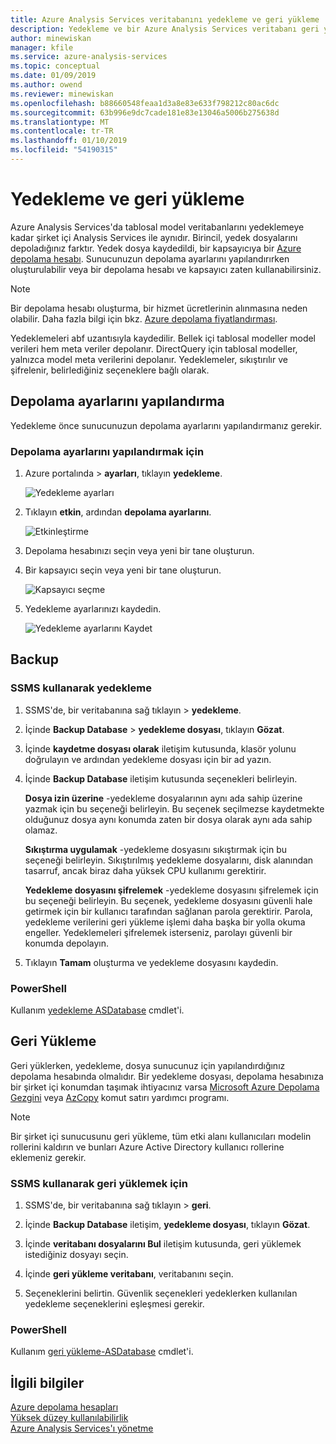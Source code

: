 ```yaml
---
title: Azure Analysis Services veritabanını yedekleme ve geri yükleme | Microsoft Docs
description: Yedekleme ve bir Azure Analysis Services veritabanı geri yükleme işlemini açıklamaktadır.
author: minewiskan
manager: kfile
ms.service: azure-analysis-services
ms.topic: conceptual
ms.date: 01/09/2019
ms.author: owend
ms.reviewer: minewiskan
ms.openlocfilehash: b88660548feaa1d3a8e83e633f798212c80ac6dc
ms.sourcegitcommit: 63b996e9dc7cade181e83e13046a5006b275638d
ms.translationtype: MT
ms.contentlocale: tr-TR
ms.lasthandoff: 01/10/2019
ms.locfileid: "54190315"
---
```

# <a name="backup-and-restore"></a>Yedekleme ve geri yükleme

Azure Analysis Services'da tablosal model veritabanlarını yedeklemeye kadar şirket içi Analysis Services ile aynıdır. Birincil, yedek dosyalarını depoladığınız farktır. Yedek dosya kaydedildi, bir kapsayıcıya bir [Azure depolama hesabı](../storage/common/storage-create-storage-account.md). Sunucunuzun depolama ayarlarını yapılandırırken oluşturulabilir veya bir depolama hesabı ve kapsayıcı zaten kullanabilirsiniz.

> [!NOTE]
> Bir depolama hesabı oluşturma, bir hizmet ücretlerinin alınmasına neden olabilir. Daha fazla bilgi için bkz. [Azure depolama fiyatlandırması](https://azure.microsoft.com/pricing/details/storage/blobs/).
> 
> 

Yedeklemeleri abf uzantısıyla kaydedilir. Bellek içi tablosal modeller model verileri hem meta veriler depolanır. DirectQuery için tablosal modeller, yalnızca model meta verilerini depolanır. Yedeklemeler, sıkıştırılır ve şifrelenir, belirlediğiniz seçeneklere bağlı olarak. 



## <a name="configure-storage-settings"></a>Depolama ayarlarını yapılandırma
Yedekleme önce sunucunuzun depolama ayarlarını yapılandırmanız gerekir.


### <a name="to-configure-storage-settings"></a>Depolama ayarlarını yapılandırmak için
1.  Azure portalında > **ayarları**, tıklayın **yedekleme**.

    ![Yedekleme ayarları](./media/analysis-services-backup/aas-backup-backups.png)

2.  Tıklayın **etkin**, ardından **depolama ayarlarını**.

    ![Etkinleştirme](./media/analysis-services-backup/aas-backup-enable.png)

3. Depolama hesabınızı seçin veya yeni bir tane oluşturun.

4. Bir kapsayıcı seçin veya yeni bir tane oluşturun.

    ![Kapsayıcı seçme](./media/analysis-services-backup/aas-backup-container.png)

5. Yedekleme ayarlarınızı kaydedin.

    ![Yedekleme ayarlarını Kaydet](./media/analysis-services-backup/aas-backup-save.png)

## <a name="backup"></a>Backup

### <a name="to-backup-by-using-ssms"></a>SSMS kullanarak yedekleme

1. SSMS'de, bir veritabanına sağ tıklayın > **yedekleme**.

2. İçinde **Backup Database** > **yedekleme dosyası**, tıklayın **Gözat**.

3. İçinde **kaydetme dosyası olarak** iletişim kutusunda, klasör yolunu doğrulayın ve ardından yedekleme dosyası için bir ad yazın. 

4. İçinde **Backup Database** iletişim kutusunda seçenekleri belirleyin.

    **Dosya izin üzerine** -yedekleme dosyalarının aynı ada sahip üzerine yazmak için bu seçeneği belirleyin. Bu seçenek seçilmezse kaydetmekte olduğunuz dosya aynı konumda zaten bir dosya olarak aynı ada sahip olamaz.

    **Sıkıştırma uygulamak** -yedekleme dosyasını sıkıştırmak için bu seçeneği belirleyin. Sıkıştırılmış yedekleme dosyalarını, disk alanından tasarruf, ancak biraz daha yüksek CPU kullanımı gerektirir. 

    **Yedekleme dosyasını şifrelemek** -yedekleme dosyasını şifrelemek için bu seçeneği belirleyin. Bu seçenek, yedekleme dosyasını güvenli hale getirmek için bir kullanıcı tarafından sağlanan parola gerektirir. Parola, yedekleme verilerini geri yükleme işlemi daha başka bir yolla okuma engeller. Yedeklemeleri şifrelemek isterseniz, parolayı güvenli bir konumda depolayın.

5. Tıklayın **Tamam** oluşturma ve yedekleme dosyasını kaydedin.


### <a name="powershell"></a>PowerShell
Kullanım [yedekleme ASDatabase](https://docs.microsoft.com/sql/analysis-services/powershell/backup-asdatabase-cmdlet) cmdlet'i.

## <a name="restore"></a>Geri Yükleme
Geri yüklerken, yedekleme, dosya sunucunuz için yapılandırdığınız depolama hesabında olmalıdır. Bir yedekleme dosyası, depolama hesabınıza bir şirket içi konumdan taşımak ihtiyacınız varsa [Microsoft Azure Depolama Gezgini](https://docs.microsoft.com/azure/vs-azure-tools-storage-manage-with-storage-explorer) veya [AzCopy](../storage/common/storage-use-azcopy.md) komut satırı yardımcı programı. 



> [!NOTE]
> Bir şirket içi sunucusunu geri yükleme, tüm etki alanı kullanıcıları modelin rollerini kaldırın ve bunları Azure Active Directory kullanıcı rollerine eklemeniz gerekir.
> 
> 

### <a name="to-restore-by-using-ssms"></a>SSMS kullanarak geri yüklemek için

1. SSMS'de, bir veritabanına sağ tıklayın > **geri**.

2. İçinde **Backup Database** iletişim, **yedekleme dosyası**, tıklayın **Gözat**.

3. İçinde **veritabanı dosyalarını Bul** iletişim kutusunda, geri yüklemek istediğiniz dosyayı seçin.

4. İçinde **geri yükleme veritabanı**, veritabanını seçin.

5. Seçeneklerini belirtin. Güvenlik seçenekleri yedeklerken kullanılan yedekleme seçeneklerini eşleşmesi gerekir.


### <a name="powershell"></a>PowerShell

Kullanım [geri yükleme-ASDatabase](https://docs.microsoft.com/sql/analysis-services/powershell/restore-asdatabase-cmdlet) cmdlet'i.


## <a name="related-information"></a>İlgili bilgiler

[Azure depolama hesapları](../storage/common/storage-create-storage-account.md)  
[Yüksek düzey kullanılabilirlik](analysis-services-bcdr.md)     
[Azure Analysis Services'ı yönetme](analysis-services-manage.md)
